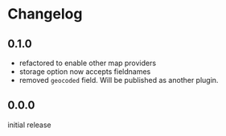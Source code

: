 # Changelog

## 0.1.0
 - refactored to enable other map providers
 - storage option now accepts fieldnames
 - removed `geocoded` field. Will be published as another plugin.

## 0.0.0 
initial release